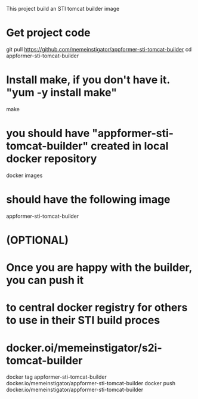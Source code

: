 This project build an STI tomcat builder image

# Get project code
git pull https://github.com/memeinstigator/appformer-sti-tomcat-builder
cd appformer-sti-tomcat-builder
 
# Install make, if you don't have it. "yum -y install make"
make
 
# you should have "appformer-sti-tomcat-builder" created in local docker repository
docker images
# should have the following image
appformer-sti-tomcat-builder
 
# (OPTIONAL)
# Once you are happy with the builder, you can push it 
# to central docker registry for others to use in their STI build proces
# docker.oi/memeinstigator/s2i-tomcat-builder
 
docker tag appformer-sti-tomcat-builder docker.io/memeinstigator/appformer-sti-tomcat-builder
docker push docker.io/memeinstigator/appformer-sti-tomcat-builder

